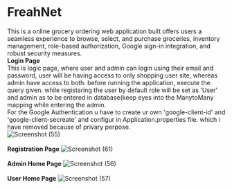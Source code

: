 # FreahNet
This is a online grocery ordering web application built offers users a seamless experience to browse, select, and purchase groceries, inventory management, role-based authorization, Google sign-in integration, and robust security measures.
<br>
**Login Page**
<br>
This is logic page, where user and admin can login using their email and password, user will be having access to only shopping user site, whereas admin have access to both.
before running the application, execute the query given. while registaring the user by default role will be set as 'User' and admin as to be entered in database(keep eyes into the ManytoMany mapping while entering the admin.
<br>
For the Google Authentication u have to create ur own 'google-client-id' and 'google-client-secreate' and configur in Application.properties file. which i have removed because of privary perpose.
<br>
![Screenshot (55)](https://github.com/Wantstocode/FreahNet/assets/120893466/7136656f-079f-4649-852a-1d00bc0c79a4)
<br>
<br>
**Registration Page**
![Screenshot (61)](https://github.com/Wantstocode/FreahNet/assets/120893466/4e1631c7-dd28-4e19-ad51-5822254a41a7)
<br>
<br>
**Admin Home Page**
![Screenshot (56)](https://github.com/Wantstocode/FreahNet/assets/120893466/c68cb8f1-9bd2-451b-a09b-f43a2089f4c8)
<br>
<br>
**User Home Page**
![Screenshot (57)](https://github.com/Wantstocode/FreahNet/assets/120893466/0b8528d0-bf95-4e57-b080-323666f9aad5)
<br>
<br>


